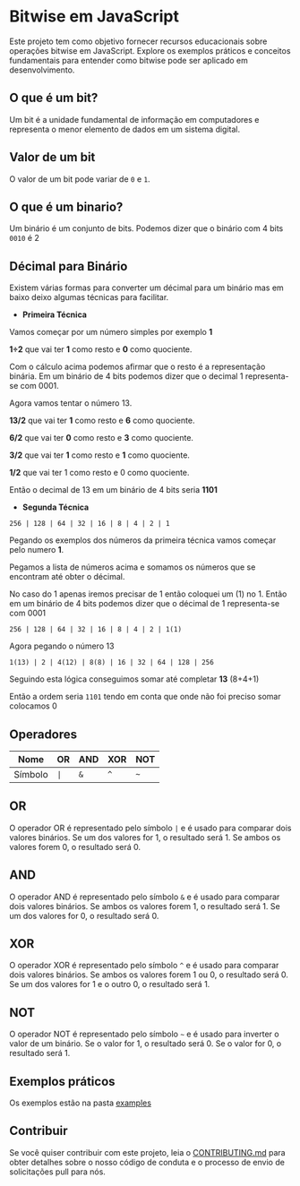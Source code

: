# Bitwise em JavaScript

Este projeto tem como objetivo fornecer recursos educacionais sobre operações bitwise em JavaScript. Explore os exemplos práticos e conceitos fundamentais para entender como bitwise pode ser aplicado em desenvolvimento.

## O que é um bit?

Um bit é a unidade fundamental de informação em computadores e representa o menor elemento de dados em um sistema digital.

## Valor de um bit

O valor de um bit pode variar de `0` e `1`.

## O que é um binario?

Um binário é um conjunto de bits. Podemos dizer que o binário com 4 bits `0010` é 2 

## Décimal para Binário

Existem várias formas para converter um décimal para um binário mas em baixo deixo algumas técnicas para facilitar.

- **Primeira Técnica**

Vamos começar por um número simples por exemplo **1**

**1÷2** que vai ter **1** como resto e **0** como quociente.

Com o cálculo acima podemos afirmar que o resto é a representação binária. Em um binário de 4 bits podemos dizer que o decimal 1 representa-se com 0001.

Agora vamos tentar o número 13.

**13/2** que vai ter **1** como resto e **6** como quociente.

**6/2** que vai ter **0** como resto e **3** como quociente.

**3/2** que vai ter **1** como resto e **1** como quociente.

**1/2** que vai ter 1 como resto e 0 como quociente.

Então o decimal de 13 em um binário de 4 bits seria **1101**

- **Segunda Técnica**

`256 | 128 | 64 | 32 | 16 | 8 | 4 | 2 | 1`

Pegando os exemplos dos números da primeira técnica vamos começar pelo numero **1**.

Pegamos a lista de números acima e somamos os números que se encontram até obter o décimal.

No caso do 1 apenas iremos precisar de 1 então coloquei um (1) no 1. Então em um binário de 4 bits podemos dizer que o décimal de 1 representa-se com 0001

`256 | 128 | 64 | 32 | 16 | 8 | 4 | 2 | 1(1)`

Agora pegando o número 13

`1(13) | 2 | 4(12) | 8(8) | 16 | 32 | 64 | 128 | 256`


Seguindo esta lógica conseguimos somar até completar **13** (8+4+1)

Então a ordem seria  `1101` tendo em conta que onde não foi preciso somar colocamos 0


## Operadores

| Nome   | OR | AND  | XOR | NOT
| ------ | --------- | --------- | --------- | --------- |
| Símbolo | `\|`      | `&`       | `^`       | `~`       |

## OR

O operador OR é representado pelo símbolo `|` e é usado para comparar dois valores binários. Se um dos valores for 1, o resultado será 1. Se ambos os valores forem 0, o resultado será 0.

## AND

O operador AND é representado pelo símbolo `&` e é usado para comparar dois valores binários. Se ambos os valores forem 1, o resultado será 1. Se um dos valores for 0, o resultado será 0.

## XOR

O operador XOR é representado pelo símbolo `^` e é usado para comparar dois valores binários. Se ambos os valores forem 1 ou 0, o resultado será 0. Se um dos valores for 1 e o outro 0, o resultado será 1.

## NOT

O operador NOT é representado pelo símbolo `~` e é usado para inverter o valor de um binário. Se o valor for 1, o resultado será 0. Se o valor for 0, o resultado será 1.

## Exemplos práticos

Os exemplos estão na pasta [examples](../examples)

## Contribuir

Se você quiser contribuir com este projeto, leia o [CONTRIBUTING.md](CONTRIBUTING.md) para obter detalhes sobre o nosso código de conduta e o processo de envio de solicitações pull para nós.
